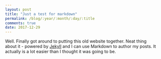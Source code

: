 ```yaml
---
layout: post
title: "Just a test for markdown"
permalink: /blog/:year/:month/:day/:title
comments: true
date: 2017-12-29
---
```


Well. Finally got around to putting this old website together. Neat thing about it - powered by [Jekyll](http://jekyllrb.com) and I can use Markdown to author my posts. It actually is a lot easier than I thought it was going to be.
